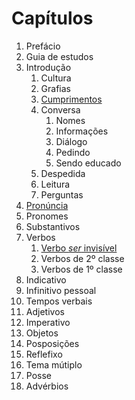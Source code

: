# Capítulos

1. Prefácio
2. Guia de estudos
3. Introdução
   1. Cultura
   2. Grafias
   3. [Cumprimentos](/xavante/gramática/capítulos/introdução/cumprimentos/)
   4. Conversa
      1. Nomes
      2. Informações
      3. Diálogo
      4. Pedindo
      5. Sendo educado
   5. Despedida
   6. Leitura
   7. Perguntas
4. [Pronúncia](/xavante/gramática/capítulos/pronúncia/)
5. Pronomes
6. Substantivos
7. Verbos
   1. [Verbo *ser* invisível](/xavante/gramática/capítulos/verbos/)
   2. Verbos de 2º classe
   3. Verbos de 1º classe
8. Indicativo
9. Infinitivo pessoal
10. Tempos verbais
11. Adjetivos
12. Imperativo
13. Objetos
14. Posposições
15. Reflefixo
16. Tema mútiplo
17. Posse
18. Advérbios
